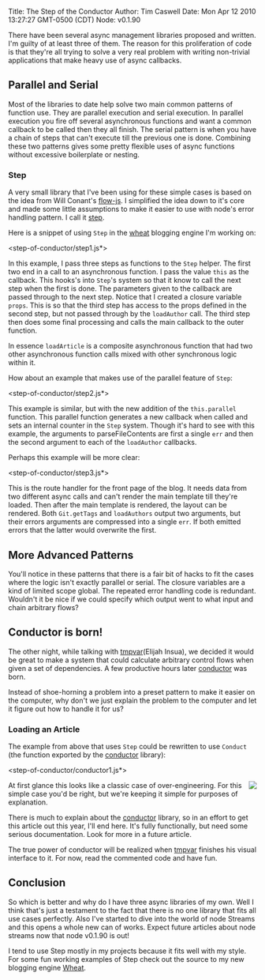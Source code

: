 Title: The Step of the Conductor
Author: Tim Caswell
Date: Mon Apr 12 2010 13:27:27 GMT-0500 (CDT)
Node: v0.1.90

There have been several async management libraries proposed and written.  I'm guilty of at least three of them.  The reason for this proliferation of code is that they're all trying to solve a very real problem with writing non-trivial applications that make heavy use of async callbacks.

## Parallel and Serial

Most of the libraries to date help solve two main common patterns of function use.  They are parallel execution and serial execution.  In parallel execution you fire off several asynchronous functions and want a common callback to be called then they all finish.  The serial pattern is when you have a chain of steps that can't execute till the previous one is done.  Combining these two patterns gives some pretty flexible uses of async functions without excessive boilerplate or nesting.

### Step

A very small library that I've been using for these simple cases is based on the idea from Will Conant's [flow-js][].  I simplified the idea down to it's core and made some little assumptions to make it easier to use with node's error handling pattern.  I call it [step][].  

Here is a snippet of using `Step` in the [wheat][] blogging engine I'm working on:

<step-of-conductor/step1.js*>

In this example, I pass three steps as functions to the `Step` helper.  The first two end in a call to an asynchronous function.  I pass the value `this` as the callback.  This hooks's into `Step`'s system so that it know to call the next step when the first is done.  The parameters given to the callback are passed through to the next step.  Notice that I created a closure variable `props`.  This is so that the third step has access to the props defined in the second step, but not passed through by the `loadAuthor` call.  The third step then does some final processing and calls the main callback to the outer function.

In essence `loadArticle` is a composite asynchronous function that had two other asynchronous function calls mixed with other synchronous logic within it.  

How about an example that makes use of the parallel feature of `Step`:

<step-of-conductor/step2.js*>

This example is similar, but with the new addition of the `this.parallel` function.  This parallel function generates a new callback when called and sets an internal counter in the `Step` system.  Though it's hard to see with this example, the arguments to parseFileContents are first a single `err` and then the second argument to each of the `loadAuthor` callbacks.

Perhaps this example will be more clear:

<step-of-conductor/step3.js*>

This is the route handler for the front page of the blog.  It needs data from two different async calls and can't render the main template till they're loaded.  Then after the main template is rendered, the layout can be rendered.  Both `Git.getTags` and `loadAuthors` output two arguments, but their errors arguments are compressed into a single `err`.  If both emitted errors that the latter would overwrite the first.

## More Advanced Patterns

You'll notice in these patterns that there is a fair bit of hacks to fit the cases where the logic isn't exactly parallel or serial.  The closure variables are a kind of limited scope global.  The repeated error handling code is redundant.  Wouldn't it be nice if we could specify which output went to what input and chain arbitrary flows?

## Conductor is born!

The other night, while talking with [tmpvar][](Elijah Insua), we decided it would be great to make a system that could calculate arbitrary control flows when given a set of dependencies.  A few productive hours later [conductor][] was born.

Instead of shoe-horning a problem into a preset pattern to make it easier on the computer, why don't we just explain the problem to the computer and let it figure out how to handle it for us?

### Loading an Article

The example from above that uses `Step` could be rewritten to use `Conduct` (the function exported by the [conductor][] library):

<step-of-conductor/conductor1.js*>

<img src="step-of-conductor/example1.dot" style="float:right;margin:0 0 10px 10px" />

At first glance this looks like a classic case of over-engineering.  For this simple case you'd be right, but we're keeping it simple for purposes of explanation.

There is much to explain about the [conductor][] library, so in an effort to get this article out this year, I'll end here.  It's fully functionally, but need some serious documentation.  Look for more in a future article.

The true power of conductor will be realized when [tmpvar][] finishes his visual interface to it.  For now, read the commented code and have fun.

## Conclusion

So which is better and why do I have three async libraries of my own.  Well I think that's just a testament to the fact that there is no one library that fits all use cases perfectly. Also I've started to dive into the world of node Streams and this opens a whole new can of works.  Expect future articles about node streams now that node v0.1.90 is out!

I tend to use Step mostly in my projects because it fits well with my style.  For some fun working examples of Step check out the source to my new blogging engine [Wheat][].


[conductor]: http://github.com/creationix/conductor
[tmpvar]: http://github.com/tmpvar
[wheat]: http://github.com/creationix/wheat
[step]: http://github.com/creationix/experiments/blob/master/step.js
[flow-js]: http://github.com/willconant/flow-js

